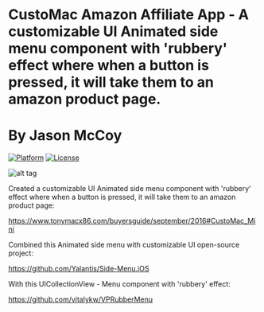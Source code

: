 # CustoMac Amazon Affiliate App - A customizable UI Animated side menu component with 'rubbery' effect where when a button is pressed, it will take them to an amazon product page.
# By Jason McCoy

[![Platform](http://img.shields.io/badge/platform-iOS-blue.svg?style=flat)](http://cocoapods.org/?q=YALSideMenu)
[![License](http://img.shields.io/badge/license-MIT-green.svg?style=flat)](https://github.com/Yalantis/Side-Menu.iOS/blob/master/LICENSE)

![alt tag](http://mccoygames.com/wp-content/uploads/2016/10/Customac-App.gif)


Created a customizable UI Animated side menu component with 'rubbery' effect where when a button is pressed, it will take them to an amazon product page:

https://www.tonymacx86.com/buyersguide/september/2016#CustoMac_Mini

Combined this Animated side menu with customizable UI open-source project:

https://github.com/Yalantis/Side-Menu.iOS

With this UICollectionView - Menu component with 'rubbery' effect:

https://github.com/vitalykw/VPRubberMenu
